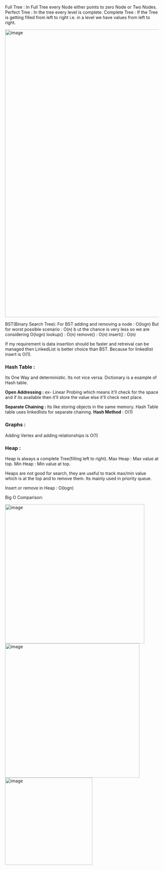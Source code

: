 Full Tree : In Full Tree every Node either points to zero Node or Two Nodes.
Perfect Tree : In the tree every level is complete.
Complete Tree : If the Tree is getting filled from left to right i.e. in a level we have values from left to right.

<img width="943" alt="image" src="https://github.com/GrowingStone07/python/assets/106248741/a0c0b459-431f-4140-a6c2-da6e21d6e085">

BST(Binary Search Tree):
For BST adding and removing a node : O(logn)
But for worst possible scenario : O(n) b ut the chance is very less so we are considering O(logn)
lookup() : O(n)
remove() : O(n)
insert() : O(n)


If my requirement is data insertion should be faster and retreival can be managed then LinkedList is better choice than BST.
Because for linkedlist insert is O(1).

### Hash Table : 
Its One Way and deterministic. Its not vice versa. Dictionary is a example of Hash table.

**Open Addressing :** ex- Linear Probing which means it'll check for the space and if its available then it'll store the value else it'll check next place.

**Separate Chaining :** Its like storing objects in the same memory. Hash Table table uses linkedlists for separate chaining.
**Hash Method** : O(1)

### Graphs :
Adding Vertex and adding relationships is O(1)


### Heap :
Heap is always a complete Tree(filling left to right).
Max Heap : Max value at top.
Min Heap : Min value at top.

Heaps are not good for search, they are useful to track max/min value which is at the top and to remove them. Its mainly used in priority queue.

Insert or remove in Heap : O(logn)






Big O Comparison:


<img width="456" alt="image" src="https://github.com/GrowingStone07/python/assets/106248741/0308b4d2-7c0c-427f-8acc-df85c86386f6">

<img width="440" alt="image" src="https://github.com/GrowingStone07/python/assets/106248741/5ac2fb16-7207-47e2-9c9e-dda3af26b6a9">

<img width="286" alt="image" src="https://github.com/GrowingStone07/python/assets/106248741/6db6e7d7-6a14-4bff-ae52-520a52067b71">

